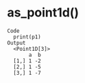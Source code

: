 # as_point1d()

    Code
      print(p1)
    Output
      <Point1D[3]>
           a  b
      [1,] 1 -2
      [2,] 1 -5
      [3,] 1 -7

